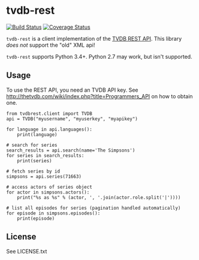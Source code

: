 # tvdb-rest

[![Build Status](https://travis-ci.org/ercpe/tvdb-rest.svg?branch=master)](https://travis-ci.org/ercpe/tvdb-rest) [![Coverage Status](https://coveralls.io/repos/github/ercpe/tvdb-rest/badge.svg?branch=master)](https://coveralls.io/github/ercpe/tvdb-rest?branch=master)

`tvdb-rest` is a client implementation of the [TVDB REST API](https://api.thetvdb.com/swagger). This library *does not* support the "old" XML api!

`tvdb-rest` supports Python 3.4+. Python 2.7 may work, but isn't supported.

## Usage

To use the REST API, you need an TVDB API key. See http://thetvdb.com/wiki/index.php?title=Programmers_API on how to obtain one. 

	from tvdbrest.client import TVDB
	api = TVDB("myusername", "myuserkey", "myapikey")

	for language in api.languages():
		print(language)

	# search for series
	search_results = api.search(name='The Simpsons')
	for series in search_results:
		print(series)

	# fetch series by id
	simpsons = api.series(71663)

	# access actors of series object
	for actor in simpsons.actors():
		print("%s as %s" % (actor, ', '.join(actor.role.split('|'))))

	# list all episodes for series (pagination handled automatically)
	for episode in simpsons.episodes():
		print(episode)

	


## License

See LICENSE.txt
